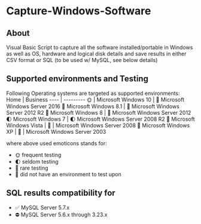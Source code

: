 # Capture-Windows-Software
## About
Visual Basic Script to capture all the software installed/portable in Windows
 as well as OS, hardware and logical disk details and save results 
 in either CSV format or SQL (to be used w/ MySQL, see below details)

## Supported environments and Testing
Following Operating systems are targeted as supported environments:
Home | Business
---- | ---------
:sun_with_face: | Microsoft Windows 10 | :crescent_moon: Microsoft Windows Server 2016
:crescent_moon: Microsoft Windows 8.1 | :crescent_moon: Microsoft Windows Server 2012 R2
:crescent_moon: Microsoft Windows 8 | :crescent_moon: Microsoft Windows Server 2012
:first_quarter_moon: Microsoft Windows 7 | :first_quarter_moon: Microsoft Windows Server 2008 R2
:crescent_moon: Microsoft Windows Vista | :crescent_moon: | Microsoft Windows Server 2008
:crescent_moon: Microsoft Windows XP | :crescent_moon: | Microsoft Windows Server 2003

where above used emoticons stands for:
* :sun_with_face: frequent testing
* :first_quarter_moon: seldom testing
* :new_moon_with_face: rare testing
* :crescent_moon: did not have an environment to test upon

## SQL results compatibility for
* :white_check_mark: MySQL Server 5.7.x
* :no_entry: MySQL Server 5.6.x through 3.23.x

